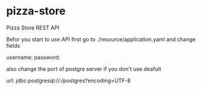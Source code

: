# pizza-store
Pizza Store REST API

Befor you start to use API first go to
./resource/application.yaml
and change fields 

username: <your user name of postge>
password: <postgre password for user>
 
also change the port of postgre server if you don't use deafult
  
url: jdbc:postgresql://<your address>:<port>/postgres?encoding=UTF-8
